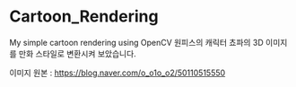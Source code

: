# Cartoon_Rendering
My simple cartoon rendering using OpenCV
원피스의 캐릭터 쵸파의 3D 이미지를 만화 스타일로 변환시켜 보았습니다.

이미지 원본 : https://blog.naver.com/o_o1o_o2/50110515550
